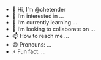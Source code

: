 - 👋 Hi, I’m @chetender
- 👀 I’m interested in ...
- 🌱 I’m currently learning ...
- 💞️ I’m looking to collaborate on ...
- 📫 How to reach me ...
- 😄 Pronouns: ...
- ⚡ Fun fact: ...

<!---
chetender/chetender is a ✨ special ✨ repository because its `README.md` (this file) appears on your GitHub profile.
You can click the Preview link to take a look at your changes.
--->
